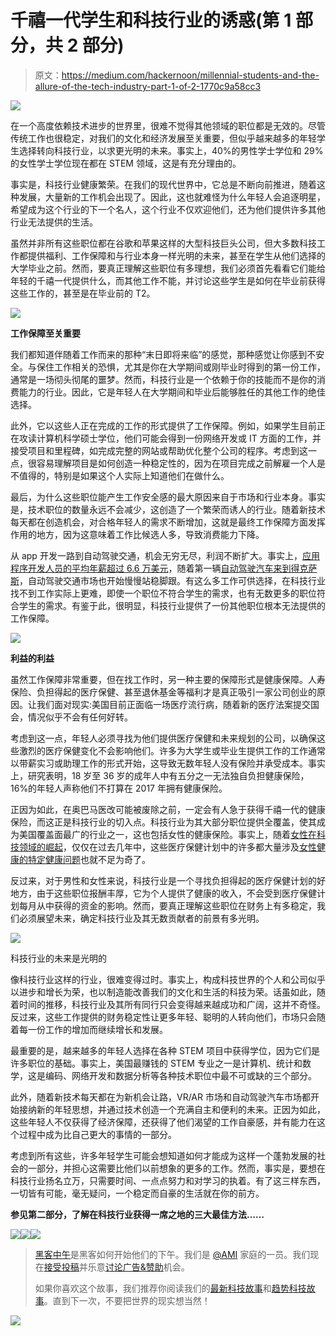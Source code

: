 # 千禧一代学生和科技行业的诱惑(第 1 部分，共 2 部分)

> 原文：<https://medium.com/hackernoon/millennial-students-and-the-allure-of-the-tech-industry-part-1-of-2-1770c9a58cc3>

![](img/1df28add79867045c0ff159e261edb1f.png)

在一个高度依赖技术进步的世界里，很难不觉得其他领域的职位都是无效的。尽管传统工作也很稳定，对我们的文化和经济发展至关重要，但似乎越来越多的年轻学生选择转向科技行业，以求更光明的未来。事实上，40%的男性学士学位和 29%的女性学士学位现在都在 STEM 领域，这是有充分理由的。

事实是，科技行业健康繁荣。在我们的现代世界中，它总是不断向前推进，随着这种发展，大量新的工作机会出现了。因此，这也就难怪为什么年轻人会追逐明星，希望成为这个行业的下一个名人，这个行业不仅欢迎他们，还为他们提供许多其他行业无法提供的生活。

虽然并非所有这些职位都在谷歌和苹果这样的大型科技巨头公司，但大多数科技工作都提供福利、工作保障和与行业本身一样光明的未来，甚至在学生从他们选择的大学毕业之前。然而，要真正理解这些职位有多理想，我们必须首先看看它们能给年轻的千禧一代提供什么，而其他工作不能，并讨论这些学生是如何在毕业前获得这些工作的，甚至是在毕业前的 T2。

![](img/8097b9dd76cc985b3fd80dd72a16ebf9.png)

**工作保障至关重要**

我们都知道伴随着工作而来的那种“末日即将来临”的感觉，那种感觉让你感到不安全。与保住工作相关的恐惧，尤其是你在大学期间或刚毕业时得到的第一份工作，通常是一场彻头彻尾的噩梦。然而，科技行业是一个依赖于你的技能而不是你的消费能力的行业。因此，它是年轻人在大学期间和毕业后能够胜任的其他工作的绝佳选择。

此外，它以这些人正在完成的工作的形式提供了工作保障。例如，如果学生目前正在攻读计算机科学硕士学位，他们可能会得到一份网络开发或 IT 方面的工作，并接受项目和里程碑，如完成完整的网站或帮助优化整个公司的程序。考虑到这一点，很容易理解项目是如何创造一种稳定性的，因为在项目完成之前解雇一个人是不值得的，特别是如果这个人实际上知道他们在做什么。

最后，为什么这些职位能产生工作安全感的最大原因来自于市场和行业本身。事实是，技术职位的数量永远不会减少，这创造了一个繁荣而诱人的行业。随着新技术每天都在创造机会，对合格年轻人的需求不断增加，这就是最终工作保障方面发挥作用的地方，因为这意味着工作比候选人多，导致消费能力下降。

从 app 开发一路到自动驾驶交通，机会无穷无尽，利润不断扩大。事实上，[应用程序开发人员的平均年薪超过 6.6 万美元](http://www.payscale.com/research/US/Job=Application_Developer/Salary)，随着第一辆[自动驾驶汽车来到得克萨斯](https://www.elephant.com/blog/car-insurance/autonomous-vehicles-are-coming-to-texas)，自动驾驶交通市场也开始慢慢站稳脚跟。有这么多工作可供选择，在科技行业找不到工作实际上更难，即使一个职位不符合学生的需求，也有无数更多的职位符合学生的需求。有鉴于此，很明显，科技行业提供了一份其他职位根本无法提供的工作保障。

![](img/aed567169923531a57b40bda6e9244d8.png)

**利益的利益**

虽然工作保障非常重要，但在找工作时，另一种主要的保障形式是健康保障。人寿保险、负担得起的医疗保健、甚至退休基金等福利才是真正吸引一家公司创业的原因。让我们面对现实:美国目前正面临一场医疗流行病，随着新的医疗法案提交国会，情况似乎不会有任何好转。

考虑到这一点，年轻人必须寻找为他们提供医疗保健和未来规划的公司，以确保这些激烈的医疗保健变化不会影响他们。许多为大学生或毕业生提供工作的工作通常以带薪实习或助理工作的形式开始，这导致无数年轻人没有保险并承受成本。事实上，研究表明，18 岁至 36 岁的成年人中有五分之一无法独自负担健康保险，16%的年轻人声称他们不打算在 2017 年拥有健康保险。

正因为如此，在奥巴马医改可能被废除之前，一定会有人急于获得千禧一代的健康保险，而这正是科技行业的切入点。科技行业为其大部分职位提供全覆盖，使其成为美国覆盖面最广的行业之一，这也包括女性的健康保险。事实上，随着[女性在科技领域的崛起](https://www.appnovation.com/blog/rise-women-technology)，仅仅在过去几年中，这些医疗保健计划中的许多都大量涉及[女性健康的特定健康问题](http://onlinenursing.regiscollege.edu/resources/msn/articles/health-issues-specific-to-womens-health/)也就不足为奇了。

反过来，对于男性和女性来说，科技行业是一个寻找负担得起的医疗保健计划的好地方，由于这些职位报酬丰厚，它为个人提供了健康的收入，不会受到医疗保健计划每月从中获得的资金的影响。然而，要真正理解这些职位在财务上有多稳定，我们必须展望未来，确定科技行业及其无数贡献者的前景有多光明。

![](img/8b06b35d95c51af7e57db51123e20121.png)

科技行业的未来是光明的

像科技行业这样的行业，很难变得过时。事实上，构成科技世界的个人和公司似乎以进步和增长为荣，也以制造能改善我们的文化和生活的科技为荣。话虽如此，随着时间的推移，科技行业及其所有同行只会变得越来越成功和广阔，这并不奇怪。反过来，这些工作提供的财务稳定性让更多年轻、聪明的人转向他们，市场只会随着每一份工作的增加而继续增长和发展。

最重要的是，越来越多的年轻人选择在各种 STEM 项目中获得学位，因为它们是许多职位的基础。事实上，美国最赚钱的 STEM 专业之一是计算机、统计和数学，这是编码、网络开发和数据分析等各种技术职位中最不可或缺的三个部分。

此外，随着新技术每天都在为新机会让路，VR/AR 市场和自动驾驶汽车市场都开始接纳新的年轻思想，并通过技术创造一个充满自主和便利的未来。正因为如此，这些年轻人不仅获得了经济保障，还获得了他们渴望的工作自豪感，并有能力在这个过程中成为比自己更大的事情的一部分。

考虑到所有这些，许多年轻学生可能会想知道如何才能成为这样一个蓬勃发展的社会的一部分，并担心这需要比他们以前想象的更多的工作。然而，事实是，要想在科技行业扬名立万，只需要时间、一点点努力和对学习的执着。有了这三样东西，一切皆有可能，毫无疑问，一个稳定而自豪的生活就在你的前方。

**参见第二部分，了解在科技行业获得一席之地的三大最佳方法……**

[![](img/50ef4044ecd4e250b5d50f368b775d38.png)](http://bit.ly/HackernoonFB)[![](img/979d9a46439d5aebbdcdca574e21dc81.png)](https://goo.gl/k7XYbx)[![](img/2930ba6bd2c12218fdbbf7e02c8746ff.png)](https://goo.gl/4ofytp)

> [黑客中午](http://bit.ly/Hackernoon)是黑客如何开始他们的下午。我们是 [@AMI](http://bit.ly/atAMIatAMI) 家庭的一员。我们现在[接受投稿](http://bit.ly/hackernoonsubmission)并乐意[讨论广告&赞助](mailto:partners@amipublications.com)机会。
> 
> 如果你喜欢这个故事，我们推荐你阅读我们的[最新科技故事](http://bit.ly/hackernoonlatestt)和[趋势科技故事](https://hackernoon.com/trending)。直到下一次，不要把世界的现实想当然！

![](img/be0ca55ba73a573dce11effb2ee80d56.png)